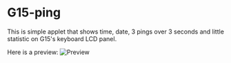 G15-ping
========
This is simple applet that shows time, date, 3 pings over 3 seconds and little statistic on G15's keyboard LCD panel.

Here is a preview:
![Preview](https://raw.github.com/biosek/G15-ping/master/raw/G15-ping.jpg)
